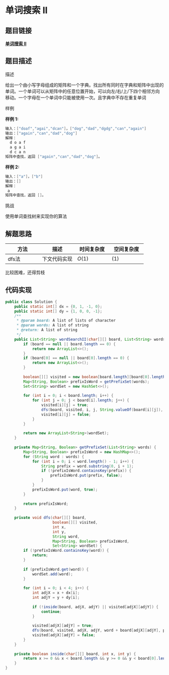 #  **单词搜索 II** 

## 题目链接

[**单词搜索 II** ](https://www.jiuzhang.com/problem/word-search-ii/https://www.jiuzhang.com/problem/word-search-ii/)

## 题目描述

描述

给出一个由小写字母组成的矩阵和一个字典。找出所有同时在字典和矩阵中出现的单词。一个单词可以从矩阵中的任意位置开始，可以向左/右/上/下四个相邻方向移动。一个字母在一个单词中只能被使用一次。且字典中不存在重复单词

样例

**样例 1:**

```java
输入：["doaf","agai","dcan"]，["dog","dad","dgdg","can","again"]
输出：["again","can","dad","dog"]
解释：
  d o a f
  a g a i
  d c a n
矩阵中查找，返回 ["again","can","dad","dog"]。
```

**样例 2:**

```java
输入：["a"]，["b"]
输出：[]
解释：
 a
矩阵中查找，返回 []。
```

挑战

使用单词查找树来实现你的算法



## 解题思路

| <div style="width:70pt">方法</div> | 描述         | <div style="width:70pt">时间复杂度</div> | <div style="width:70pt">空间复杂度</div> |
| ---------------------------------- | ------------ | ---------------------------------------- | ---------------------------------------- |
| dfs法                              | 下文代码实现 | $O(1)$                                   | $(1)$                                    |

比较困难，还得剪枝

## 代码实现

```java
public class Solution {
    public static int[] dx = {0, 1, -1, 0};
    public static int[] dy = {1, 0, 0, -1};
    /**
     * @param board: A list of lists of character
     * @param words: A list of string
     * @return: A list of string
     */
    public List<String> wordSearchII(char[][] board, List<String> words) {
        if (board == null || board.length == 0) {
            return new ArrayList<>();
        }
        if (board[0] == null || board[0].length == 0) {
            return new ArrayList<>();
        }
        
        boolean[][] visited = new boolean[board.length][board[0].length];
        Map<String, Boolean> prefixIsWord = getPrefixSet(words);
        Set<String> wordSet = new HashSet<>();
        
        for (int i = 0; i < board.length; i++) {
            for (int j = 0; j < board[i].length; j++) {
                visited[i][j] = true;
                dfs(board, visited, i, j, String.valueOf(board[i][j]), prefixIsWord, wordSet);
                visited[i][j] = false;
            }
        }
        
        return new ArrayList<String>(wordSet);
    }
    
    private Map<String, Boolean> getPrefixSet(List<String> words) {
        Map<String, Boolean> prefixIsWord = new HashMap<>();
        for (String word : words) {
            for (int i = 0; i < word.length() - 1; i++) {
                String prefix = word.substring(0, i + 1);
                if (!prefixIsWord.containsKey(prefix)) {
                    prefixIsWord.put(prefix, false);
                }
            }
            prefixIsWord.put(word, true);
        }
        
        return prefixIsWord;
    }
    
    private void dfs(char[][] board,
                     boolean[][] visited,
                     int x,
                     int y,
                     String word,
                     Map<String, Boolean> prefixIsWord,
                     Set<String> wordSet) {
        if (!prefixIsWord.containsKey(word)) {
            return;
        }
        
        if (prefixIsWord.get(word)) {
            wordSet.add(word);
        }
        
        for (int i = 0; i < 4; i++) {
            int adjX = x + dx[i];
            int adjY = y + dy[i];
            
            if (!inside(board, adjX, adjY) || visited[adjX][adjY]) {
                continue;
            }
            
            visited[adjX][adjY] = true;
            dfs(board, visited, adjX, adjY, word + board[adjX][adjY], prefixIsWord, wordSet);
            visited[adjX][adjY] = false;
        }
    }
    
    private boolean inside(char[][] board, int x, int y) {
        return x >= 0 && x < board.length && y >= 0 && y < board[0].length;
    }
}
```